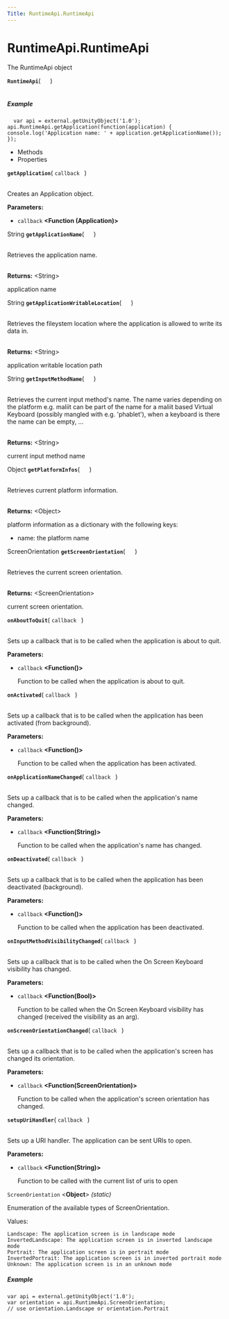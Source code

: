 ```yaml
---
Title: RuntimeApi.RuntimeApi
---
```


# RuntimeApi.RuntimeApi

<p>The RuntimeApi object</p>
<strong class="name"><code>RuntimeApi</code></strong>( <code>  </code> ) 
<br>
</span><br>
<h5>Example</h5>
<pre class="code prettyprint"><code>  var api = external.getUnityObject('1.0');
api.RuntimeApi.getApplication(function(application) {
console.log('Application name: ' + application.getApplicationName());
});</code></pre>
<ul>
<li>Methods</li>
<li>Properties</li>
</ul>
<div>
<strong class="name"><code>getApplication</code></strong>( <code>callback </code> ) 
<br>
</span><br>
<p>Creates an Application object.</p>
<strong>Parameters:</strong>
<ul class="params">
<li>
<code>callback</code> <strong>&lt;Function (Application)&gt;</strong>
</li>
</ul>
String <strong class="name"><code>getApplicationName</code></strong>( <code>  </code> ) 
<br>
</span><br>
<p>Retrieves the application name.</p>
<br><strong>Returns:</strong> &lt;String&gt; <p>application name</p>
String <strong class="name"><code>getApplicationWritableLocation</code></strong>( <code>  </code> ) 
<br>
</span><br>
<p>Retrieves the fileystem location where the application is allowed to write its data in.</p>
<br><strong>Returns:</strong> &lt;String&gt; <p>application writable location path</p>
String <strong class="name"><code>getInputMethodName</code></strong>( <code>  </code> ) 
<br>
</span><br>
<p>Retrieves the current input method's name. The name varies depending on the platform
e.g. maliit can be part of the name for a maliit based Virtual Keyboard (possibly mangled
with e.g. 'phablet'), when a keyboard is there the name can be empty, ...</p>
<br><strong>Returns:</strong> &lt;String&gt; <p>current input method name</p>
Object <strong class="name"><code>getPlatformInfos</code></strong>( <code>  </code> ) 
<br>
</span><br>
<p>Retrieves current platform information.</p>
<br><strong>Returns:</strong> &lt;Object&gt; <p>platform information as a dictionary with the following keys:</p>
<ul>
<li>name: the platform name</li>
</ul>
ScreenOrientation <strong class="name"><code>getScreenOrientation</code></strong>( <code>  </code> ) 
<br>
</span><br>
<p>Retrieves the current screen orientation.</p>
<br><strong>Returns:</strong> &lt;ScreenOrientation&gt; <p>current screen orientation.</p>
<strong class="name"><code>onAboutToQuit</code></strong>( <code>callback </code> ) 
<br>
</span><br>
<p>Sets up a callback that is to be called when the application is about to quit.</p>
<strong>Parameters:</strong>
<ul class="params">
<li>
<code>callback</code> <strong>&lt;Function()&gt;</strong>
<p>Function to be called when the application is about to quit.</p>
</li>
</ul>
<strong class="name"><code>onActivated</code></strong>( <code>callback </code> ) 
<br>
</span><br>
<p>Sets up a callback that is to be called when the application has been activated (from background).</p>
<strong>Parameters:</strong>
<ul class="params">
<li>
<code>callback</code> <strong>&lt;Function()&gt;</strong>
<p>Function to be called when the application has been activated.</p>
</li>
</ul>
<strong class="name"><code>onApplicationNameChanged</code></strong>( <code>callback </code> ) 
<br>
</span><br>
<p>Sets up a callback that is to be called when the application's name changed.</p>
<strong>Parameters:</strong>
<ul class="params">
<li>
<code>callback</code> <strong>&lt;Function(String)&gt;</strong>
<p>Function to be called when the application's name has changed.</p>
</li>
</ul>
<strong class="name"><code>onDeactivated</code></strong>( <code>callback </code> ) 
<br>
</span><br>
<p>Sets up a callback that is to be called when the application has been deactivated (background).</p>
<strong>Parameters:</strong>
<ul class="params">
<li>
<code>callback</code> <strong>&lt;Function()&gt;</strong>
<p>Function to be called when the application has been deactivated.</p>
</li>
</ul>
<strong class="name"><code>onInputMethodVisibilityChanged</code></strong>( <code>callback </code> ) 
<br>
</span><br>
<p>Sets up a callback that is to be called when the On Screen Keyboard visibility has changed.</p>
<strong>Parameters:</strong>
<ul class="params">
<li>
<code>callback</code> <strong>&lt;Function(Bool)&gt;</strong>
<p>Function to be called when the On Screen Keyboard visibility has changed (received the visibility as an arg).</p>
</li>
</ul>
<strong class="name"><code>onScreenOrientationChanged</code></strong>( <code>callback </code> ) 
<br>
</span><br>
<p>Sets up a callback that is to be called when the application's screen has changed its orientation.</p>
<strong>Parameters:</strong>
<ul class="params">
<li>
<code>callback</code> <strong>&lt;Function(ScreenOrientation)&gt;</strong>
<p>Function to be called when the application's screen orientation has changed.</p>
</li>
</ul>
<strong class="name"><code>setupUriHandler</code></strong>( <code>callback </code> ) 
<br>
</span><br>
<p>Sets up a URI handler. The application can be sent URIs to open.</p>
<strong>Parameters:</strong>
<ul class="params">
<li>
<code>callback</code> <strong>&lt;Function(String)&gt;</strong>
<p>Function to be called with the current list of uris to open</p>
</li>
</ul>
<code>ScreenOrientation</code> &lt;<strong>Object</strong>&gt; <em>(static)</em><br>
<p>Enumeration of the available types of ScreenOrientation.</p>
<p>Values:</p>
<pre class="code prettyprint"><code>Landscape: The application screen is in landscape mode
InvertedLandscape: The application screen is in inverted landscape mode
Portrait: The application screen is in portrait mode
InvertedPortrait: The application screen is in inverted portrait mode
Unknown: The application screen is in an unknown mode</code></pre>
<h5>Example</h5>
<pre class="code prettyprint"><code>var api = external.getUnityObject('1.0');
var orientation = api.RuntimeApi.ScreenOrientation;
// use orientation.Landscape or orientation.Portrait</code></pre>
